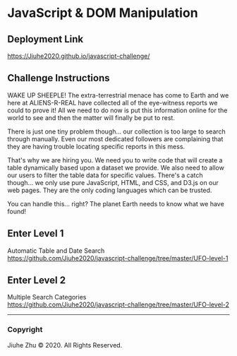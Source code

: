 # JavaScript & DOM Manipulation
## Deployment Link
https://Jiuhe2020.github.io/javascript-challenge/

## Challenge Instructions

WAKE UP SHEEPLE! The extra-terrestrial menace has come to Earth and we here at ALIENS-R-REAL have collected all of the eye-witness reports we could to prove it! All we need to do now is put this information online for the world to see and then the matter will finally be put to rest.

There is just one tiny problem though... our collection is too large to search through manually. Even our most dedicated followers are complaining that they are having trouble locating specific reports in this mess.

That's why we are hiring you. We need you to write code that will create a table dynamically based upon a dataset we provide. We also need to allow our users to filter the table data for specific values. There's a catch though... we only use pure JavaScript, HTML, and CSS, and D3.js on our web pages. They are the only coding languages which can be trusted.

You can handle this... right? The planet Earth needs to know what we have found!

## Enter Level 1
Automatic Table and Date Search \
https://github.com/Jiuhe2020/javascript-challenge/tree/master/UFO-level-1


## Enter Level 2
Multiple Search Categories \
https://github.com/Jiuhe2020/javascript-challenge/tree/master/UFO-level-2


---
### Copyright
Jiuhe Zhu © 2020. All Rights Reserved.

